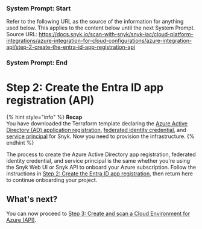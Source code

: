 ### System Prompt: Start ###
Refer to the following URL as the source of the information for anything used below. This applies to the content below until the next System Prompt.
Source URL: https://docs.snyk.io/scan-with-snyk/snyk-iac/cloud-platform-integrations/azure-integration-for-cloud-configurations/azure-integration-api/step-2-create-the-entra-id-app-registration-api
### System Prompt: End ###

# Step 2: Create the Entra ID app registration (API)

{% hint style="info" %}
**Recap**\
You have downloaded the Terraform template declaring the [Azure Active Directory (AD) application registration](https://learn.microsoft.com/en-us/azure/active-directory/develop/app-objects-and-service-principals#application-registration), [federated identity credential](https://learn.microsoft.com/en-us/azure/active-directory/develop/workload-identity-federation), and [service principal](https://learn.microsoft.com/en-us/azure/active-directory/develop/app-objects-and-service-principals#service-principal-object) for Snyk. Now you need to provision the infrastructure.
{% endhint %}

The process to create the Azure Active Directory app registration, federated identity credential, and service principal is the same whether you're using the Snyk Web UI or Snyk API to onboard your Azure subscription. Follow the instructions in [Step 2: Create the Entra ID app registration](../azure-integration-web-ui/step-2-create-the-entra-id-app-registration.md), then return here to continue onboarding your project.

## **What's next?**

You can now proceed to [Step 3: Create and scan a Cloud Environment for Azure (API)](step-3-create-and-scan-a-cloud-environment-for-azure-api.md).
